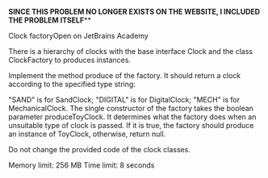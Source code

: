 ******SINCE THIS PROBLEM NO LONGER EXISTS ON THE WEBSITE, I INCLUDED THE PROBLEM ITSELF********


Clock factoryOpen on JetBrains Academy

There is a hierarchy of clocks with the base interface Clock and the class ClockFactory to produces instances.

Implement the method produce of the factory. It should return a clock according to the specified type string:

"SAND" is for SandClock;
"DIGITAL" is for DigitalClock;
"MECH" is for MechanicalClock.
The single constructor of the factory takes the boolean parameter produceToyClock. It determines what the factory does when an unsuitable type of clock is passed. If it is true, the factory should produce an instance of ToyClock, otherwise, return null.

Do not change the provided code of the clock classes.



Memory limit: 256 MB
Time limit: 8 seconds
